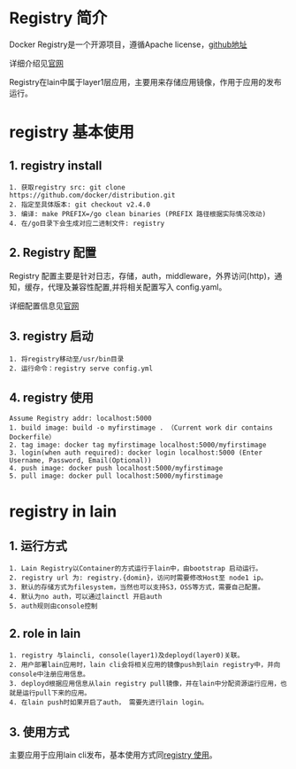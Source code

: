 # Registry 简介
Docker Registry是一个开源项目，遵循Apache license，[github地址](https://github.com/docker/distribution)

详细介绍见[官网](https://docs.docker.com/registry/)

Registry在lain中属于layer1层应用，主要用来存储应用镜像，作用于应用的发布运行。

# registry 基本使用

## 1. registry install

```
1. 获取registry src: git clone https://github.com/docker/distribution.git
2. 指定至具体版本: git checkout v2.4.0
3. 编译: make PREFIX=/go clean binaries (PREFIX 路径根据实际情况改动)
4. 在/go目录下会生成对应二进制文件: registry
```

## 2. Registry 配置
Registry 配置主要是针对日志，存储，auth，middleware，外界访问(http)，通知，缓存，代理及兼容性配置,并将相关配置写入 config.yaml。

详细配置信息见[官网](https://docs.docker.com/registry/configuration/)


## 3. registry 启动

```
1. 将registry移动至/usr/bin目录
2. 运行命令：registry serve config.yml
```

## <span id="use">4. registry 使用</span>

```
Assume Registry addr: localhost:5000 
1. build image: build -o myfirstimage . （Current work dir contains Dockerfile）
2. tag image: docker tag myfirstimage localhost:5000/myfirstimage
3. login(when auth required): docker login localhost:5000 (Enter Username, Password, Email(Optional))
4. push image: docker push localhost:5000/myfirstimage
5. pull image: docker pull localhost:5000/myfirstimage
```

# registry in lain


## 1. 运行方式

```
1. Lain Registry以Container的方式运行于lain中，由bootstrap 启动运行。
2. registry url 为: registry.{domin}，访问时需要修改Host至 node1 ip。
3. 默认的存储方式为filesystem，当然也可以支持S3，OSS等方式，需要自己配置。
4. 默认为no auth，可以通过lainctl 开启auth
5. auth规则由console控制
```

## 2. role in lain

```
1. registry 与laincli, console(layer1)及deployd(layer0)关联。
2. 用户部署lain应用时，lain cli会将相关应用的镜像push到lain registry中，并向console中注册应用信息。
3. deployd根据应用信息从lain registry pull镜像，并在lain中分配资源运行应用，也就是运行pull下来的应用。
4. 在lain push时如果开启了auth， 需要先进行lain login。
```

## 3. 使用方式
主要应用于应用lain cli发布，基本使用方式同[registry 使用](#use)。